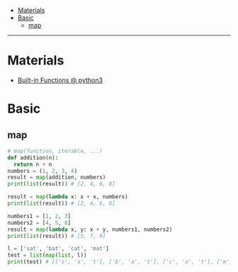 - [Materials](#materials)
- [Basic](#basic)
  - [map](#map)

----

# Materials

* [Built-in Functions @ python3](https://docs.python.org/3/library/functions.html)

# Basic

## map

```py
# map(function, iterable, ...)
def addition(n):
  return n + n
numbers = (1, 2, 3, 4)  
result = map(addition, numbers)
print(list(result)) # [2, 4, 6, 8]

result = map(lambda x: x + x, numbers)
print(list(result)) # [2, 4, 6, 8]

numbers1 = [1, 2, 3]
numbers2 = [4, 5, 6]
result = map(lambda x, y: x + y, numbers1, numbers2)
print(list(result)) # [5, 7, 9]

l = ['sat', 'bat', 'cat', 'mat'] 
test = list(map(list, l))
print(test) # [['s', 'a', 't'], ['b', 'a', 't'], ['c', 'a', 't'], ['m', 'a', 't']]
```
